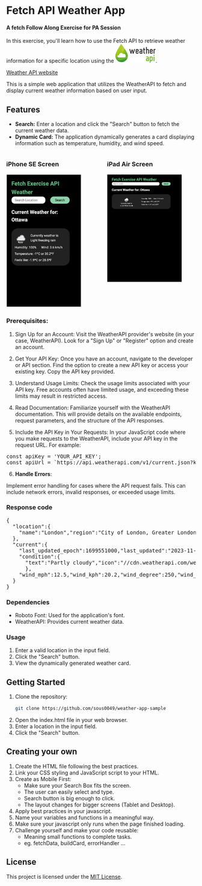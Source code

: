 # Fetch API Weather App

#### A fetch Follow Along Exercise for PA Session

In this exercise, you'll learn how to use the Fetch API to retrieve weather information for a specific location using the ![weather api logo](./images/image.png).

[Weather API website](https://www.weatherapi.com/)

This is a simple web application that utilizes the WeatherAPI to fetch and display current weather information based on user input.

## Features

- **Search:** Enter a location and click the "Search" button to fetch the current weather data.
- **Dynamic Card:** The application dynamically generates a card displaying information such as temperature, humidity, and wind speed.

<div style="display: flex; justify-content: space-between; gap: 2rem;">
    <div style="flex: 1">
        <h3>iPhone SE Screen</h3>
        <img src="./images/image-1.png" alt="iPhone Size" width="200">
    </div>
    <div style="flex: 1">
        <h3>iPad Air Screen</h3>
        <img src="./images/image-2.png" alt="iPad Air Size" width="200">
    </div>
</div>

### Prerequisites:

1. Sign Up for an Account:
   Visit the WeatherAPI provider's website (in your case, WeatherAPI).
   Look for a "Sign Up" or "Register" option and create an account.

2. Get Your API Key:
   Once you have an account, navigate to the developer or API section.
   Find the option to create a new API key or access your existing key.
   Copy the API key provided.

3. Understand Usage Limits:
   Check the usage limits associated with your API key. Free accounts often have limited usage, and exceeding these limits may result in restricted access.

4. Read Documentation:
   Familiarize yourself with the WeatherAPI documentation. This will provide details on the available endpoints, request parameters, and the structure of the API responses.

5. Include the API Key in Your Requests:
   In your JavaScript code where you make requests to the WeatherAPI, include your API key in the request URL. For example:

<pre>
const apiKey = 'YOUR_API_KEY';
const apiUrl = `https://api.weatherapi.com/v1/current.json?key=${apiKey}&q=your_location`;
</pre>

6. **Handle Errors**:

Implement error handling for cases where the API request fails. This can include network errors, invalid responses, or exceeded usage limits.

### Response code

<pre>
{
  "location":{
    "name":"London","region":"City of London, Greater London","country":"United Kingdom","lat":51.52,"lon":-0.11,"tz_id":"Europe/London","localtime_epoch":1699551229,"localtime":"2023-11-09 17:33"
  },
  "current":{
    "last_updated_epoch":1699551000,"last_updated":"2023-11-09 17:30","temp_c":8,"temp_f":46.4,"is_day":0,
    "condition":{
      "text":"Partly cloudy","icon":"//cdn.weatherapi.com/weather/64x64/night/116.png","code":1003
      },
    "wind_mph":12.5,"wind_kph":20.2,"wind_degree":250,"wind_dir":"WSW","pressure_mb":993,"pressure_in":29.32,"precip_mm":0.02,"precip_in":0,"humidity":81,"cloud":75,"feelslike_c":5,"feelslike_f":41.1,"vis_km":10,"vis_miles":6,"uv":1,"gust_mph":17.9,"gust_kph":28.7
  }
}
</pre>

### Dependencies

- Roboto Font: Used for the application's font.
- WeatherAPI: Provides current weather data.

### Usage

1. Enter a valid location in the input field.
2. Click the "Search" button.
3. View the dynamically generated weather card.

## Getting Started

1. Clone the repository:
   ```bash
   git clone https://github.com/sous0049/weather-app-sample
   ```
2. Open the index.html file in your web browser.
3. Enter a location in the input field.
4. Click the "Search" button.

## Creating your own

1. Create the HTML file following the best practices.
2. Link your CSS styling and JavaScript script to your HTML.
3. Create as Mobile First:
   - Make sure your Search Box fits the screen.
   - The user can easily select and type.
   - Search button is big enough to click.
   - The layout changes for bigger screens (Tablet and Desktop).
4. Apply best practices in your javascript.
5. Name your variables and functions in a meaningful way.
6. Make sure your javascript only runs when the page finished loading.
7. Challenge yourself and make your code reusable:
   - Meaning small functions to complete tasks.
   - eg. fetchData, buildCard, errorHandler ...

## License

This project is licensed under the [MIT License](./LICENSE).
